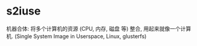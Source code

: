 # s2iuse
机器合体: 将多个计算机的资源 (CPU, 内存, 磁盘 等) 整合, 用起来就像一个计算机.  (Single System Image in Userspace, Linux, glusterfs)  
